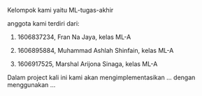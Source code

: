 Kelompok kami yaitu ML-tugas-akhir


anggota kami terdiri dari:

1. 1606837234, Fran Na Jaya, kelas ML-A

2. 1606895884, Muhammad Ashlah Shinfain, kelas ML-A

3. 1606917525, Marshal Arijona Sinaga, kelas ML-A

Dalam project kali ini kami akan mengimplementasikan ... dengan menggunakan ...

